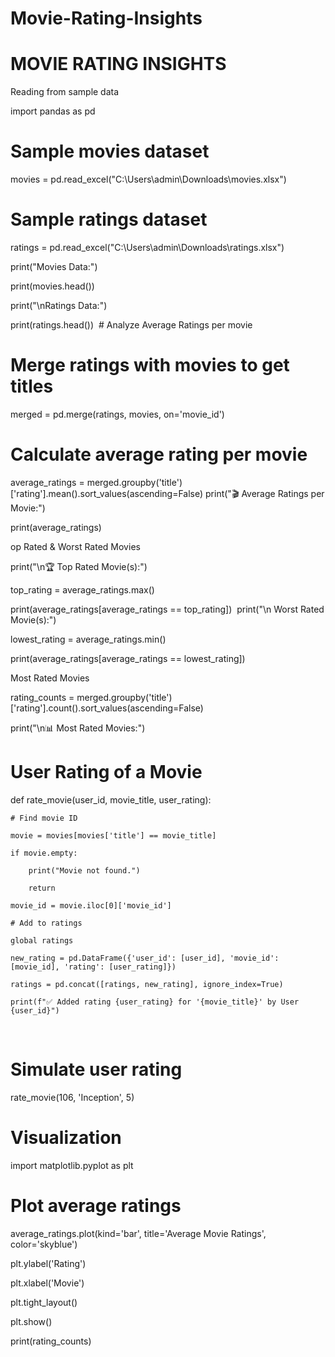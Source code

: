 # Movie-Rating-Insights

# MOVIE RATING INSIGHTS

Reading from sample data

import pandas as pd
​
# Sample movies dataset

movies = pd.read_excel("C:\\Users\\admin\\Downloads\\movies.xlsx")
​
# Sample ratings dataset

ratings = pd.read_excel("C:\\Users\\admin\\Downloads\\ratings.xlsx")

print("Movies Data:")

print(movies.head())

print("\nRatings Data:")

print(ratings.head())
​
​# Analyze Average Ratings per movie

# Merge ratings with movies to get titles

merged = pd.merge(ratings, movies, on='movie_id')
​
# Calculate average rating per movie

average_ratings = merged.groupby('title')['rating'].mean().sort_values(ascending=False)
​
print("🎬 Average Ratings per Movie:")

print(average_ratings)

op Rated & Worst Rated Movies

print("\n🏆 Top Rated Movie(s):")

top_rating = average_ratings.max()

print(average_ratings[average_ratings == top_rating])
​
print("\n Worst Rated Movie(s):")

lowest_rating = average_ratings.min()

print(average_ratings[average_ratings == lowest_rating])

Most Rated Movies

rating_counts = merged.groupby('title')['rating'].count().sort_values(ascending=False)

print("\n📊 Most Rated Movies:")

# User Rating of a Movie

def rate_movie(user_id, movie_title, user_rating):

    # Find movie ID
    
    movie = movies[movies['title'] == movie_title]
    
    if movie.empty:
    
        print("Movie not found.")
        
        return
        
    movie_id = movie.iloc[0]['movie_id']
    
    # Add to ratings
    
    global ratings
    
    new_rating = pd.DataFrame({'user_id': [user_id], 'movie_id': [movie_id], 'rating': [user_rating]})
    
    ratings = pd.concat([ratings, new_rating], ignore_index=True)
    
    print(f"✅ Added rating {user_rating} for '{movie_title}' by User {user_id}")
​
# Simulate user rating

rate_movie(106, 'Inception', 5)

# Visualization

import matplotlib.pyplot as plt
​
# Plot average ratings

average_ratings.plot(kind='bar', title='Average Movie Ratings', color='skyblue')

plt.ylabel('Rating')

plt.xlabel('Movie')

plt.tight_layout()

plt.show()

print(rating_counts)
